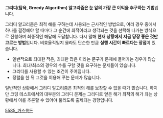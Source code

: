**그리디(탐욕, Greedy Algorithm) 알고리즘은 눈 앞의 가장 큰 이익을 추구하는 기법**입니다.

그리디 알고리즘은 최적 해를 구하는데 사용되는 근사적인 방법으로,
여러 경우 중에서 하나를 결정해야 할 때마다 그 순간에 최적이라고 생각되는 것을 선택해 나가는 방식으로 진행하며 최종적인 해답에 도달합니다.
다시 말해 **현재 상황에서 지금 당장 좋은 것만 고르는 방법**입니다.
비효율적일지 몰라도 단순한 만큼 **실행 시간이 빠르다는 장점**이 있습니다.

- 일반적으로 최대한 적은, 최대한 많은 이라는 문구가 문제에 들어가는 경우가 많습니다. 최대/최소의 경우의 수를 구할 것을 요구하는 문제들이 있습니다.
- 그리디를 사용할 수 있는 조건이 주어집니다.
- 정렬을 한 뒤 그것을 이용해 푸는 문제가 많습니다.

일반적인 상황에서 그리디 알고리즘은 최적의 해를 보장할 수 없을 때가 많습니다.
하지만 코딩 테스트에서의 대부분의 그리디 문제는 그리디로 얻은 해가 최적의 해가 되는 상황에서 이를 추론할 수 있어야 풀리도록 출제되는 경향입니다.

[5585_거스름돈](https://github.com/princesssuna/BOJ_CPP/blob/main/Greedy/5585_거스름돈.cpp)
